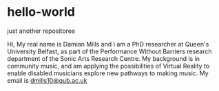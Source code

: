 # hello-world
just another repositoree

Hi, My real name is Damian Mills and I am a PhD researcher at Queen's University Belfast, as part of the Performance Without Barriers research department of the Sonic Arts Research Centre. 
My background is in community music, and am applying the possibilities of Virtual Reality to enable disabled musicians explore new pathways to making music.
My email is dmills10@qub.ac.uk
